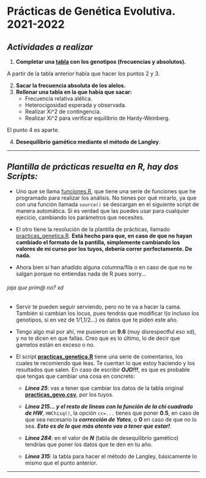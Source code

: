 # **Prácticas de Genética Evolutiva. 2021-2022**


## ***Actividades a realizar***

1) **Completar una [tabla](https://github.com/Juankkar/cuarto_carrera/blob/main/GEVO/practicas_gevo.csv) con los genotipos (frecuencias y absolutos).**

A partir de la tabla anterior había que hacer los puntos 2 y 3.

2) **Sacar la frecuencia absoluta de los alelos.**
3) **Rellenar una tabla en la que había que sacar:**
    - Frecuencia relativa alélica.
    - Heterocigosidad esperada y observada.
    - Realizar Xi^2 de contingencia.
    - Realizar Xi^2 para verificar equilibrio de Hardy-Weinberg.

El punto 4 es aparte. 

4) **Desequilibrio gamético mediante el método de Langley**.

---

## ***Plantilla de prácticas resuelta en R, hay dos Scripts:***

* Uno que se llama [funciones.R](https://github.com/Juankkar/cuarto_carrera/blob/main/GEVO/funciones.R), que tiene una serie de funciones que he programado para realizar los análisis. No tienes por qué mirarlo, ya que con una función llamada ```source()``` se descargan en el siguiente script de manera automática. Si es verdad que las puedes usar para cualquier ejecicio, cambiando los parámetros que necesites.

* El otro tiene la resolución de la plantilla de prácticas, llamado [practicas_genetica.R](https://github.com/Juankkar/cuarto_carrera/blob/main/GEVO/practicas_genetica.R). **Está hecho para que, en caso de que no hayan cambiado el formato de la pantilla, simplemente cambiando los valores de mi curso por los tuyos, debería correr perfectamente. De nada.**

* Ahora bien si han añadido alguna columna/fila o en caso de que no te salgan porque no entiendas nada de R pues sorry... 

###### jaja que prim@ no? xd

* Servir te pueden seguir serviendo, pero no te va a hacer la cama. También si cambian los locus, pues tendrás que modificar l(o incluso los genotipos, si en vez de 1/1,1/2...) os datos  que te piden este año.

* Tengo algo mal por ahí, me pusieron un **9.6** (muy disrespectful eso xd), y no te dicen en que fallas. Creo que es lo último, lo de decir que gametos están en exceso o no.

* El script [**practicas_genetica.R**](https://github.com/Juankkar/cuarto_carrera/blob/main/GEVO/practicas_genetica.R) tiene una serie de comentarios, los cuales te recomiendo que leas. Te cuentan lo que estoy haciendo y los resultados que salen. En caso de escribir ***OJO!!!***, es que es probable que tengas que cambiar una cosa en concreto:

  * ***Línea 25***: vas a tener que cambiar los datos de la tabla original [**practicas_gevo.csv**](https://github.com/Juankkar/cuarto_carrera/blob/main/GEVO/practicas_gevo.csv), por los tuyos.

  * ***Línea 215... y el resto de líneas con la función de la chi cuadrado de HW***, ```HWChisq()```, la opción ```cc=...``` tienes que poner **0.5**, en caso de que sea necesario la ***corrección de Yates***, o **0** en caso de que no lo sea. ***Esto es de lo que más atento vas a tener que estar!***.

  * ***Línea 284***: en el valor de ***N*** (tabla de desequilibrio gamético) tendrías que poner los datos que te den en tu año.

  * ***Línea 315***: la tabla para hacer el método de Langley, básicamente lo mismo que el punto anterior.

---





